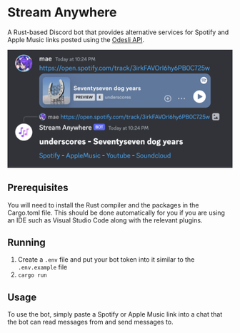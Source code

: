 # Stream Anywhere
A Rust-based Discord bot that provides alternative services for Spotify and Apple Music links posted using the [Odesli API](https://odesli.co/).

![A Discord conversation: Mae posts a link to Seventyseven dog years by underscores on Spotify and the Stream Anywhere bot replies with links to Spotify, Apple Music, YouTube and Soundcloud](https://github.com/etstringy/stream-anywhere/blob/master/.github/img/demo.png?raw=true)

## Prerequisites
You will need to install the Rust compiler and the packages in the Cargo.toml file. This should be done automatically for you if you are using an IDE such as Visual Studio Code along with the relevant plugins.

## Running
1. Create a `.env` file and put your bot token into it similar to the `.env.example` file
2. `cargo run`

## Usage
To use the bot, simply paste a Spotify or Apple Music link into a chat that the bot can read messages from and send messages to.

